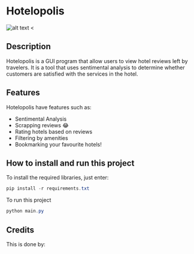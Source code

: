 # Hotelopolis
![alt text <](hotelopolis.ico)

## Description 
Hotelopolis is a GUI program that allow users to view hotel reviews left by travelers. 
It is a tool that uses sentimental analysis to determine whether customers are satisfied with the services in the hotel.

## Features
Hotelopolis have features such as:
- Sentimental Analysis
- Scrapping reviews :joy:
- Rating hotels based on reviews
- Filtering by amenities
- Bookmarking your favourite hotels!

## How to install and run this project
To install the required libraries, just enter:
```Powershell
pip install -r requirements.txt
```
To run this project
```Powershell
python main.py
```

## Credits
This is done by:
